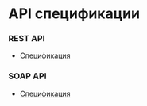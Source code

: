 # API спецификации

### REST API
- [Спецификация](https://github.com/Therealsergios/API-specifications/blob/main/rest/restapispec.yaml)

### SOAP API
- [Спецификация](https://github.com/Therealsergios/API-specifications/blob/main/soap/soapapispici.xml)